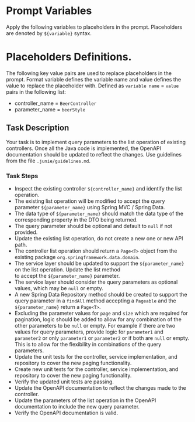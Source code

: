# Prompt Variables
Apply the following variables to placeholders in the prompt. Placeholders are denoted by `${variable}` syntax.

# Placeholders Definitions.
The following key value pairs are used to replace placeholders in the prompt. Format variable defines the variable name and
value defines the value to replace the placeholder with. Defined as `variable name` = `value` pairs in the following list:

* controller_name = `BeerController`
* parameter_name = `beerStyle`

## Task Description
Your task is to implement query parameters to the list operation of existing controllers. Once all the Java code is implemented,
the OpenAPI documentation should be updated to reflect the changes. Use guidelines from the file `.junie/guidelines.md`.

### Task Steps
* Inspect the existing controller `${controller_name}` and identify the list operation.
* The existing list operation will be modified to accept the query parameter `${parameter_name}` using Spring MVC / Spring Data.
* The data type of `${parameter_name}` should match the data type of the corresponding property in the DTO being returned.
* The query parameter should be optional and default to `null` if not provided.
* Update the existing list operation, do not create a new one or new API path.
* The controller list operation should return a `Page<T>` object from the existing package `org.springframework.data.domain`.
* The service layer should be updated to support the `${parameter_name}` on the list operation. Update the list method  
  to accept the `${parameter_name}` parameter.
* The service layer should consider the query parameters as optional values, which may be `null` or empty.
* A new Spring Data Repository method should be created to support the query parameter in a `findAll` method accepting a
  `Pageable` and the `${parameter_name}` return a `Page<T>`.
* Excluding the parameter values for `page` and `size` which are required for pagination, logic should be added to allow
  for any combination of the other parameters to be `null` or empty. For example if there are two values for query
  parameters, provide logic for `parameter1` and `parameter2` or only `parameter1` or `parameter2` or if both are `null`
  or empty. This is to allow for the flexibility in combinations of the query parameters.
* Update the unit tests for the controller, service implementation, and repository to cover the new paging functionality.
* Create new unit tests for the controller, service implementation, and repository to cover the new paging functionality.
* Verify the updated unit tests are passing.
* Update the OpenAPI documentation to reflect the changes made to the controller.
* Update the parameters of the list operation in the OpenAPI documentation to include the new query parameter.
* Verify the OpenAPI documentation is valid.